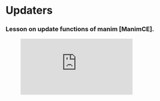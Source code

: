 # Updaters

### Lesson on update functions of manim [ManimCE].
<!-- blank line -->
<figure class="video_container">
  <iframe src="https://www.youtube.com/embed/SZdqRniZtLg" frameborder="0" allowfullscreen="true"> </iframe>
</figure>
<!-- blank line -->

